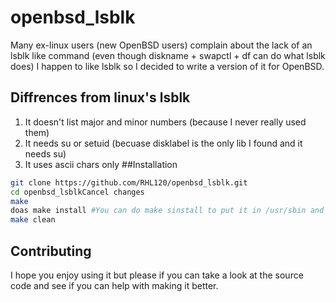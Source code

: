 # openbsd_lsblk
Many ex-linux users (new OpenBSD users) complain about the lack of an lsblk like command (even though diskname + swapctl + df can do what lsblk does) I happen to
like lsblk so I decided to write a version of it for OpenBSD.

## Diffrences from linux's lsblk
1) It doesn't list major and minor numbers (because I never really used them)
2) It needs su or setuid (becuase disklabel is the only lib I found and it needs su)
3) It uses ascii chars only
##Installation
```bash
git clone https://github.com/RHL120/openbsd_lsblk.git
cd openbsd_lsblkCancel changes
make
doas make install #You can do make sinstall to put it in /usr/sbin and to set suid but I don't recommend it because it may have bugs
make clean
```
## Contributing
I hope you enjoy using it but please if you can take a look at the source code and see if you can help with making it better.
